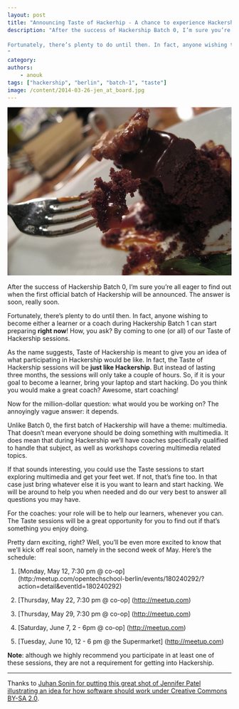 ```yaml
---
layout: post
title: "Announcing Taste of Hackerhip - A chance to experience Hackership first hand"
description: "After the success of Hackership Batch 0, I’m sure you’re all eager to find out when the first official batch of Hackership will be announced. The answer is soon, really soon. 

Fortunately, there’s plenty to do until then. In fact, anyone wishing to become either a learner or a coach during Hackership Batch 1 can start preparing right now! How, you ask? By coming to one (or all) of our Taste of Hackership sessions.
"
category:
authors:
    - anouk
tags: ["hackership", "berlin", "batch-1", "taste"]
image: /content/2014-03-26-jen_at_board.jpg
---
```


![Get a taste of Hackership](/content/2014-05-02-taste-of-hackership.jpg)

After the success of Hackership Batch 0, I’m sure you’re all eager to find out when the first official batch of Hackership will be announced. The answer is soon, really soon. 

Fortunately, there’s plenty to do until then. In fact, anyone wishing to become either a learner or a coach during Hackership Batch 1 can start preparing **right now**! How, you ask? By coming to one (or all) of our Taste of Hackership sessions.

As the name suggests, Taste of Hackership is meant to give you an idea of what participating in Hackership would be like. In fact, the Taste of Hackership sessions will be **just like Hackership**. But instead of lasting three months, the sessions will only take a couple of hours. So, if it is your goal to become a learner, bring your laptop and start hacking. Do you think you would make a great coach? Awesome, start coaching!

Now for the million-dollar question: what would you be working on? The annoyingly vague answer: it depends.

Unlike Batch 0, the first batch of Hackership will have a theme: multimedia. That doesn’t mean everyone should be doing something with multimedia. It does mean that during Hackership we’ll have coaches specifically qualified to handle that subject, as well as workshops covering multimedia related topics. 

If that sounds interesting, you could use the Taste sessions to start exploring multimedia and get your feet wet. If not, that’s fine too. In that case just bring whatever else it is you want to learn and start hacking. We will be around to help you when needed and do our very best to answer all questions you may have.

For the coaches: your role will be to help our learners, whenever you can. The Taste sessions will be a great opportunity for you to find out if that’s something you enjoy doing. 

Pretty darn exciting, right? Well, you’ll be even more excited to know that we’ll kick off real soon, namely in the second week of May. Here’s the schedule: 

1. [Monday, May 12, 7:30 pm @ co-op] (http:/meetup.com/opentechschool-berlin/events/180240292/?action=detail&eventId=180240292)

2. [Thursday, May 22, 7:30 pm @ co-op] (http://meetup.com)

3. [Thursday, May 29, 7:30 pm @ co-op] (http://meetup.com)

4. [Saturday, June 7, 2 - 6pm @ co-op] (http://meetup.com)

5. [Tuesday, June 10, 12 - 6 pm @ the Supermarket] (http://meetup.com)

**Note**: although we highly recommend you participate in at least one of these sessions, they are not a requirement for getting into Hackership.


---
Thanks to [Juhan Sonin for putting this great shot of Jennifer Patel  illustrating an idea for how software should work under Creative Commons BY-SA 2.0](http://www.flickr.com/photos/juhansonin/12140602074/).
